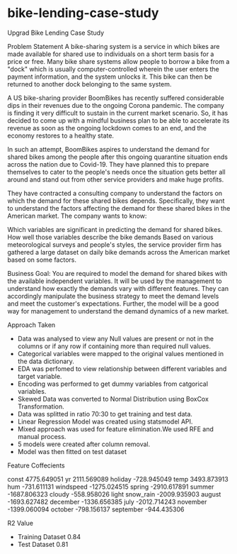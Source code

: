 # bike-lending-case-study
Upgrad Bike Lending Case Study

Problem Statement
A bike-sharing system is a service in which bikes are made available for shared use to individuals on a short term basis for a price or free. Many bike share systems allow people to borrow a bike from a "dock" which is usually computer-controlled wherein the user enters the payment information, and the system unlocks it. This bike can then be returned to another dock belonging to the same system.


A US bike-sharing provider BoomBikes has recently suffered considerable dips in their revenues due to the ongoing Corona pandemic. The company is finding it very difficult to sustain in the current market scenario. So, it has decided to come up with a mindful business plan to be able to accelerate its revenue as soon as the ongoing lockdown comes to an end, and the economy restores to a healthy state. 


In such an attempt, BoomBikes aspires to understand the demand for shared bikes among the people after this ongoing quarantine situation ends across the nation due to Covid-19. They have planned this to prepare themselves to cater to the people's needs once the situation gets better all around and stand out from other service providers and make huge profits.


They have contracted a consulting company to understand the factors on which the demand for these shared bikes depends. Specifically, they want to understand the factors affecting the demand for these shared bikes in the American market. The company wants to know:

Which variables are significant in predicting the demand for shared bikes.
How well those variables describe the bike demands
Based on various meteorological surveys and people's styles, the service provider firm has gathered a large dataset on daily bike demands across the American market based on some factors. 


Business Goal:
You are required to model the demand for shared bikes with the available independent variables. It will be used by the management to understand how exactly the demands vary with different features. They can accordingly manipulate the business strategy to meet the demand levels and meet the customer's expectations. Further, the model will be a good way for management to understand the demand dynamics of a new market.

Approach Taken
 
 - Data was analysed to view any Null values are present or not in the columns or if any row if containing more than required null values.
 - Categorical variables were mapped to the original values mentioned in the data dictionary.
 - EDA was perfomed to view relationship between different variables and target variable.
 - Encoding was performed to get dummy variables from catgorical variables. 
 - Skewed Data was converted to Normal Distribution using BoxCox Transformation.
 - Data was splitted in ratio 70:30 to get training and test data.
 - Linear Regression Model was created using statsmodel API.
 - Mixed approach was used for feature elimination.We used RFE and manual process.
 - 5 models were created after column removal. 
 - Model was then fitted on test dataset

Feature Coffecients

 const              4775.649051
 yr                 2111.569089
 holiday            -728.945049
 temp               3493.873913
 hum                -731.611131
 windspeed         -1275.024515
 spring            -2910.617891
 summer            -1687.806323
 cloudy             -558.958026
 light snow_rain   -2009.935903
 august            -1693.627482
 december          -1336.656385
 july              -2012.714243
 november          -1399.060094
 october            -798.156137
 september          -944.435306

R2 Value

- Training Dataset 0.84
- Test Dataset 0.81
